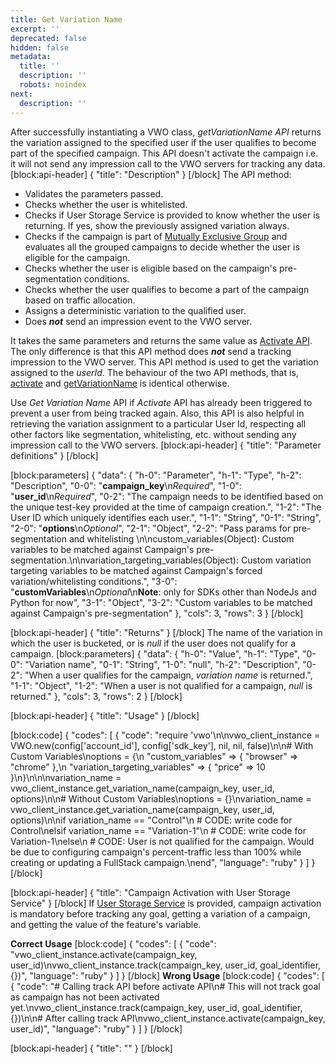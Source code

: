 ```yaml
---
title: Get Variation Name
excerpt: ''
deprecated: false
hidden: false
metadata:
  title: ''
  description: ''
  robots: noindex
next:
  description: ''
---
```

After successfully instantiating a VWO class, *getVariationName API* returns the variation assigned to the specified user if the user qualifies to become part of the specified campaign. This API doesn't activate the campaign i.e. it will not send any impression call to the VWO servers for tracking any data.
[block:api-header]
{
  "title": "Description"
}
[/block]
The API method:
  * Validates the parameters passed.
  * Checks whether the user is whitelisted.
  * Checks if User Storage Service is provided to know whether the user is returning. If yes, show the previously assigned variation always.
  * Checks if the campaign is part of [Mutually Exclusive Group](https://developers.vwo.com/docs/mutually-exclusive-groups) and evaluates all the grouped campaigns to decide whether the user is eligible for the campaign.
  * Checks whether the user is eligible based on the campaign's pre-segmentation conditions.
  * Checks whether the user qualifies to become a part of the campaign based on traffic allocation.
  * Assigns a deterministic variation to the qualified user.
  * Does ***not*** send an impression event to the VWO server.

It takes the same parameters and returns the same value as [Activate API](https://developers.vwo.com/docs/ruby-activate). The only difference is that this API method does ***not*** send a tracking impression to the VWO server. This API method is used to get the variation assigned to the *userId*.
The behaviour of the two API methods, that is, [activate](https://developers.vwo.com/docs/ruby-activate) and [getVariationName](https://developers.vwo.com/docs/ruby-get-variation-name) is identical otherwise.

Use *Get Variation Name* API if *Activate* API has already been triggered to prevent a user from being tracked again. Also, this API is also helpful in retrieving the variation assignment to a particular User Id, respecting all other factors like segmentation, whitelisting, etc. without sending any impression call to the VWO servers.
[block:api-header]
{
  "title": "Parameter definitions"
}
[/block]

[block:parameters]
{
  "data": {
    "h-0": "Parameter",
    "h-1": "Type",
    "h-2": "Description",
    "0-0": "**campaign_key**\n*Required*",
    "1-0": "**user_id**\n*Required*",
    "0-2": "The campaign needs to be identified based on the unique test-key provided at the time of campaign creation.",
    "1-2": "The User ID which uniquely identifies each user.",
    "1-1": "String",
    "0-1": "String",
    "2-0": "**options**\n*Optional*",
    "2-1": "Object",
    "2-2": "Pass params for pre-segmentation and whitelisting \n\ncustom_variables(Object): Custom variables to be matched  against Campaign's pre-segmentation.\n\nvariation_targeting_variables(Object): Custom variation targeting variables to be matched  against Campaign's forced variation/whitelisting conditions.",
    "3-0": "**customVariables**\n*Optional*\n**Note**: only for SDKs other than NodeJs and Python for now",
    "3-1": "Object",
    "3-2": "Custom variables to be matched against Campaign's pre-segmentation"
  },
  "cols": 3,
  "rows": 3
}
[/block]

[block:api-header]
{
  "title": "Returns"
}
[/block]
The name of the variation in which the user is bucketed, or is *null* if the user does not qualify for a campaign.
[block:parameters]
{
  "data": {
    "h-0": "Value",
    "h-1": "Type",
    "0-0": "Variation name",
    "0-1": "String",
    "1-0": "null",
    "h-2": "Description",
    "0-2": "When a user qualifies for the campaign, *variation name* is returned.",
    "1-1": "Object",
    "1-2": "When a user is not qualified for a campaign, *null* is returned."
  },
  "cols": 3,
  "rows": 2
}
[/block]

[block:api-header]
{
  "title": "Usage"
}
[/block]

[block:code]
{
  "codes": [
    {
      "code": "require 'vwo'\n\nvwo_client_instance = VWO.new(config['account_id'], config['sdk_key'], nil, nil, false)\n\n# With Custom Variables\noptions = {\n  \"custom_variables\" => { \"browser\" => \"chrome\" },\n  \"variation_targeting_variables\" => { \"price\" => 10  }\n}\n\n\nvariation_name = vwo_client_instance.get_variation_name(campaign_key, user_id, options)\n\n# Without Custom Variables\noptions = {}\nvariation_name = vwo_client_instance.get_variation_name(campaign_key, user_id, options)\n\nif variation_name == \"Control\"\n  # CODE: write code for Control\nelsif variation_name == \"Variation-1\"\n  # CODE: write code for Variation-1\nelse\n  # CODE: User is not qualified for the campaign. Would be due to configuring campaign's percent-traffic less than 100% while creating or updating a FullStack campaign.\nend",
      "language": "ruby"
    }
  ]
}
[/block]

[block:api-header]
{
  "title": "Campaign Activation with User Storage Service"
}
[/block]
If [User Storage Service](https://developers.vwo.com/docs/ruby-implement-a-user-storage-service) is provided, campaign activation is mandatory before tracking any goal, getting a variation of a campaign, and getting the value of the feature's variable.

**Correct Usage**
[block:code]
{
  "codes": [
    {
      "code": "vwo_client_instance.activate(campaign_key, user_id)\nvwo_client_instance.track(campaign_key, user_id, goal_identifier, {})",
      "language": "ruby"
    }
  ]
}
[/block]
**Wrong Usage**
[block:code]
{
  "codes": [
    {
      "code": "# Calling track API before activate API\n# This will not track goal as campaign has not been activated yet.\nvwo_client_instance.track(campaign_key, user_id, goal_identifier, {})\n\n# After calling track API\nvwo_client_instance.activate(campaign_key, user_id)",
      "language": "ruby"
    }
  ]
}
[/block]

[block:api-header]
{
  "title": ""
}
[/block]